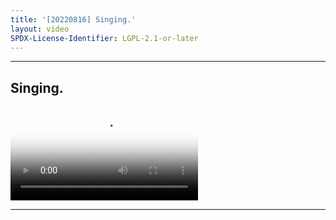 ```yaml
---
title: '[20220816] Singing.'
layout: video
SPDX-License-Identifier: LGPL-2.1-or-later
---
```


---

## Singing.

<div class="container">
  <video id="my-video" class="video-js vjs-fluid vjs-layout-medium" poster="https://cdn.discordapp.com/attachments/1083515523846914179/1084309344578969751/20220816.jpg" preload="auto" controls="controls" data-setup='{}'>
    <source src="https://xx58j-my.sharepoint.com/:v:/g/personal/peekaboo_xx58j_onmicrosoft_com/EcnzE27KGMFPmBoolMA_KH4BmA1y1axyHwwOr-7D4AwUvw?download=1" type="video/mp4"/>
  </video>
</div>

---
